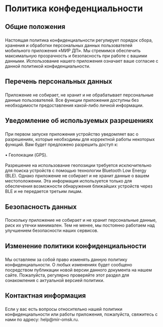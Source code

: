 <h1 align="left">Политика конфеденциальности</h1>

###

<h2 align="left">Общие положения</h2>

###

<p align="left">Настоящая политика конфиденциальности регулирует порядок сбора, хранения и обработки персональных данных пользователей мобильного приложения «МИР ДП». Мы стремимся обеспечить максимальную прозрачность и безопасность при работе с вашими данными. Использование нашего приложения означает ваше согласие с данной политикой конфиденциальности.</p>

###

<h2 align="left">Перечень персональных данных</h2>

###

<p align="left">Приложение не собирает, не хранит и не обрабатывает персональные данные пользователей. Все функции приложения доступны без необходимости предоставления какой-либо личной информации.</p>

###

<h2 align="left">Уведомление об используемых разрешениях</h2>

###

<p align="left">При первом запуске приложения устройство уведомляет вас о разрешениях, которые необходимы для корректной работы некоторых функций. Вам будет предложено разрешить доступ к:<br><br>•	Геолокации (GPS).<br><br>Разрешение на использование геопозиции требуется исключительно для поиска устройств с помощью технологии Bluetooth Low Energy (BLE). Однако приложение не собирает и не хранит данные о вашем местоположении. Эта информация используется только для обеспечения возможности обнаружения ближайших устройств через BLE и не передается третьим лицам.</p>

###

<h2 align="left">Безопасность данных</h2>

###

<p align="left">Поскольку приложение не собирает и не хранит персональные данные, риск их утечки минимален. Тем не менее, мы постоянно работаем над улучшением безопасности наших сервисов.</p>

###

<h2 align="left">Изменение политики конфиденциальности</h2>

###

<p align="left">Мы оставляем за собой право изменять данную политику конфиденциальности. О любых изменениях будет сообщено посредством публикации новой версии данного документа на нашем сайте. Пожалуйста, регулярно проверяйте этот раздел для ознакомления с актуальной версией политики.</p>

###

<h2 align="left">Контактная информация</h2>

###

<p align="left">Если у вас есть вопросы относительно нашей политики конфиденциальности или работы приложения, пожалуйста, свяжитесь с нами по адресу: help@mir-omsk.ru.</p>

###
